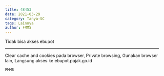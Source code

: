 ```yaml
---
title: 48453
date: 2021-03-29
category: Tanya-SC
tags: Lainnya
author: FMMS
---
```


Tidak bisa akses ebupot

---

Clear cache and cookies pada browser, Private browsing, Gunakan browser lain, Langsung akses ke ebupot.pajak.go.id

`FMMS`
